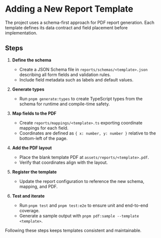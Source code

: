 # Adding a New Report Template

The project uses a schema-first approach for PDF report generation. Each template defines its data contract and field placement before implementation.

## Steps

1. **Define the schema**
   - Create a JSON Schema file in `reports/schemas/<template>.json` describing all form fields and validation rules.
   - Include field metadata such as labels and default values.

2. **Generate types**
   - Run `pnpm generate:types` to create TypeScript types from the schema for runtime and compile-time safety.

3. **Map fields to the PDF**
   - Create `reports/mappings/<template>.ts` exporting coordinate mappings for each field.
   - Coordinates are defined as `{ x: number, y: number }` relative to the bottom-left of the page.

4. **Add the PDF layout**
   - Place the blank template PDF at `assets/reports/<template>.pdf`.
   - Verify that coordinates align with the layout.

5. **Register the template**
   - Update the report configuration to reference the new schema, mapping, and PDF.

6. **Test and iterate**
   - Run `pnpm test` and `pnpm test:e2e` to ensure unit and end-to-end coverage.
   - Generate a sample output with `pnpm pdf:sample --template <template>`.

Following these steps keeps templates consistent and maintainable.
